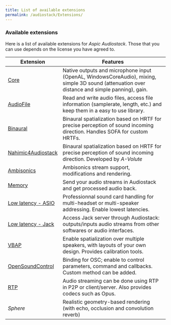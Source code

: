 ```yaml
---
title: List of available extensions
permalink: /audiostack/Extensions/
---
```


### Available extensions
 
Here is a list of available extensions for *Aspic Audiostack*. Those that you can use depends on the license you have agreed to.

| Extension 	| Features 	|
| -----			| -----		|
| [Core](../Core) 		| Native outputs and microphone input (OpenAL, WindowsCoreAudio), mixing, simple 3D sound (attenuation over distance and simple panning), gain. |
| [AudioFile](../AudioFile)			| Read and write audio files, access file information (samplerate, length, etc.) and keep them in a easy to use library. |
| [Binaural](../Binaural)			| Binaural spatialization based on HRTF for precise perception of sound incoming direction.	Handles SOFA for custom HRTFs. |
| [Nahimic4Audiostack](../Nahimic)	| Binaural spatialization based on HRTF for precise perception of sound incoming direction. Developed by *A-Volute* |
| [Ambisonics](../Ambisonics)		| Ambisonics stream support, modifications and rendering. |
| [Memory](../Memory)				| Send your audio streams in Audiostack and get processed audio back. |
| [Low latency - ASIO](../Asio)		| Professionnal sound card handling for multi-headset or multi-speaker addressing. Enable lowest latencies. |
| [Low latency - Jack]()			| Access Jack server through Audiostack: outputs/inputs audio streams from other softwares or audio interfaces. |
| [VBAP](../VBAP)					| Enable spatialization over multiple speakers, with layouts of your own design. Provides calibration tools. |
| [OpenSoundControl](../OSC)		| Binding for OSC; enable to control parameters, command and callbacks. Custom method can be added. |
| [RTP](../RTP)						| Audio streaming can be done using RTP in P2P or client/server. Also provides codecs such as Opus. |
| *Sphere*							| Realistic geometry-based rendering (with echo, occlusion and convolution reverb) |			

